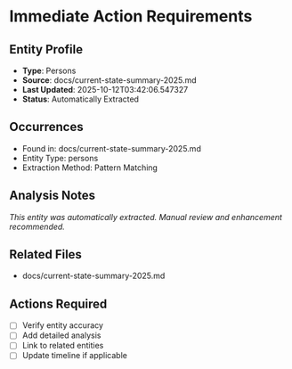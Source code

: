 # Immediate Action Requirements

## Entity Profile
- **Type**: Persons
- **Source**: docs/current-state-summary-2025.md
- **Last Updated**: 2025-10-12T03:42:06.547327
- **Status**: Automatically Extracted

## Occurrences
- Found in: docs/current-state-summary-2025.md
- Entity Type: persons
- Extraction Method: Pattern Matching

## Analysis Notes
*This entity was automatically extracted. Manual review and enhancement recommended.*

## Related Files
- docs/current-state-summary-2025.md

## Actions Required
- [ ] Verify entity accuracy
- [ ] Add detailed analysis
- [ ] Link to related entities
- [ ] Update timeline if applicable
